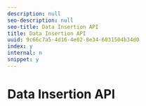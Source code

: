 ```yaml
---
description: null
seo-description: null
seo-title: Data Insertion API
title: Data Insertion API
uuid: 9c66c7a5-4d16-4e02-8e34-6031504b34d0
index: y
internal: n
snippet: y
---
```


# Data Insertion API

